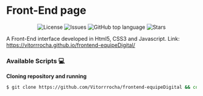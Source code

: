 # Front-End page

<p align="center">
  <a href="LICENSE" style="text-decoration: none">
    <img alt="License" src="https://img.shields.io/github/license/Vitorrrocha/frontend-equipeDigital?color=34CB79" />
  </a>

  <a href="https://github.com/Vitorrrocha/frontend-equipeDigital/issues" style="text-decoration: none">
    <img alt="Issues" src="https://img.shields.io/github/issues/Vitorrrocha/frontend-equipeDigital?color=34CB79" />
  </a>

  <a href="#" style="text-decoration: none">
    <img alt="GitHub top language" src="https://img.shields.io/github/languages/top/Vitorrrocha/frontend-equipeDigital?color=34CB79" />
  </a>
  
  <a href="https://github.com/Vitorrrocha/frontend-equipeDigital/stargazers" style="text-decoration: none">
    <img alt="Stars" src="https://img.shields.io/github/stars/Vitorrrocha/frontend-equipeDigital?style=social" />
  </a>
</p>

A Front-End interface developed in Html5, CSS3 and Javascript.
Link: https://vitorrrocha.github.io/frontend-equipeDigital/
### Available Scripts 💻

**Cloning repository and running**

```bash
$ git clone https://github.com/Vitorrrocha/frontend-equipeDigital && cd frontend-equipeDigital
```
